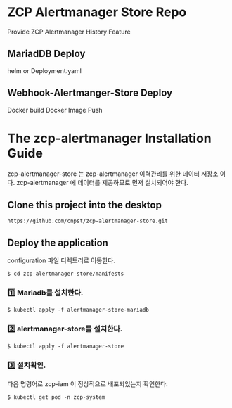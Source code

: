 # ZCP Alertmanager Store Repo
Provide ZCP Alertmanager History Feature

## MariadDB Deploy
helm or Deployment.yaml

## Webhook-Alertmanger-Store Deploy

Docker build
Docker Image Push

# The zcp-alertmanager Installation Guide

zcp-alertmanager-store 는 zcp-alertmanager 이력관리를 위한 데이터 저장소 이다.
zcp-alertmanager 에 데이터를 제공하므로 먼저 설치되어야 한다.

## Clone this project into the desktop
```
https://github.com/cnpst/zcp-alertmanager-store.git
```

## Deploy the application

configuration 파일 디렉토리로 이동한다.

```
$ cd zcp-alertmanager-store/manifests
```

### :one: Mariadb를 설치한다.
```
$ kubectl apply -f alertmanager-store-mariadb
```
### :two: alertmanager-store를 설치한다.
```
$ kubectl apply -f alertmanager-store
```

### :three: 설치확인.
다음 명령어로 zcp-iam 이 정상적으로 배포되었는지 확인한다.
```
$ kubectl get pod -n zcp-system
```

